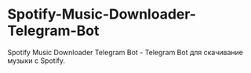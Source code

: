 # Spotify-Music-Downloader-Telegram-Bot
Spotify Music Downloader Telegram Bot - Telegram Bot для скачивание музыки с Spotify.
